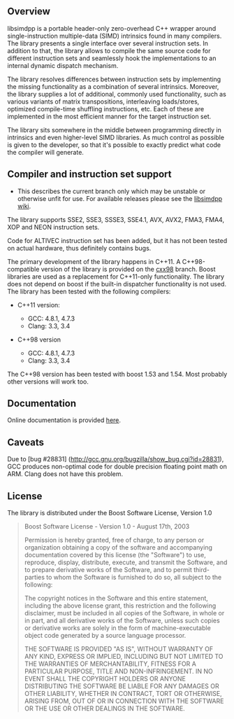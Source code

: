 
Overview
--------

libsimdpp is a portable header-only zero-overhead C++ wrapper around
single-instruction multiple-data (SIMD) intrinsics found in many compilers. The
library presents a single interface over several instruction sets. In addition
to that, the library allows to compile the same source code for different
instruction sets and seamlessly hook the implementations to an internal dynamic
dispatch mechanism.

The library resolves differences between instruction sets by implementing the
missing functionality as a combination of several intrinsics. Moreover, the
library supplies a lot of additional, commonly used functionality, such as
various variants of matrix transpositions, interleaving loads/stores, optimized
compile-time shuffling instructions, etc. Each of these are implemented in the
most efficient manner for the target instruction set.

The library sits somewhere in the middle between programming directly in
intrinsics and even higher-level SIMD libraries. As much control as possible
is given to the developer, so that it's possible to exactly predict what code
the compiler will generate.

Compiler and instruction set support
------------------------------------

  - This describes the current branch only which may be unstable or otherwise
  unfit for use. For available releases please see the
  [libsimdpp wiki](https://github.com/p12tic/libsimdpp/wiki).

The library supports SSE2, SSE3, SSSE3, SSE4.1, AVX, AVX2, FMA3, FMA4, XOP and
NEON instruction sets.

Code for ALTIVEC instruction set has been added, but it has not been tested
on actual hardware, thus definitely contains bugs.

The primary development of the library happens in C++11. A C++98-compatible
version of the library is provided on the
[cxx98](https://github.com/p12tic/libsimdpp/tree/cxx98) branch. Boost libraries
are used as a replacement for C++11-only functionality. The library does not
depend on boost if the built-in dispatcher functionality is not used. The
library has been tested with the following compilers:

 - C++11 version:
   - GCC: 4.8.1, 4.7.3
   - Clang: 3.3, 3.4

 - C++98 version
   - GCC: 4.8.1, 4.7.3
   - Clang: 3.3, 3.4

The C++98 version has been tested with boost 1.53 and 1.54. Most probably other
versions will work too.

Documentation
-------------

Online documentation is provided
[here](http://p12tic.github.io/libsimdpp/v2.0~beta1/doc/html).

Caveats
-------

Due to [bug #28831] (http://gcc.gnu.org/bugzilla/show_bug.cgi?id=28831), GCC
produces non-optimal code for double precision floating point math on ARM.
Clang does not have this problem.

License
-------

The library is distributed under the Boost Software License, Version 1.0

> Boost Software License - Version 1.0 - August 17th, 2003
>
> Permission is hereby granted, free of charge, to any person or organization
> obtaining a copy of the software and accompanying documentation covered by
> this license (the "Software") to use, reproduce, display, distribute,
> execute, and transmit the Software, and to prepare derivative works of the
> Software, and to permit third-parties to whom the Software is furnished to
> do so, all subject to the following:
>
> The copyright notices in the Software and this entire statement, including
> the above license grant, this restriction and the following disclaimer,
> must be included in all copies of the Software, in whole or in part, and
> all derivative works of the Software, unless such copies or derivative
> works are solely in the form of machine-executable object code generated by
> a source language processor.
>
> THE SOFTWARE IS PROVIDED "AS IS", WITHOUT WARRANTY OF ANY KIND, EXPRESS OR
> IMPLIED, INCLUDING BUT NOT LIMITED TO THE WARRANTIES OF MERCHANTABILITY,
> FITNESS FOR A PARTICULAR PURPOSE, TITLE AND NON-INFRINGEMENT. IN NO EVENT
> SHALL THE COPYRIGHT HOLDERS OR ANYONE DISTRIBUTING THE SOFTWARE BE LIABLE
> FOR ANY DAMAGES OR OTHER LIABILITY, WHETHER IN CONTRACT, TORT OR OTHERWISE,
> ARISING FROM, OUT OF OR IN CONNECTION WITH THE SOFTWARE OR THE USE OR OTHER
> DEALINGS IN THE SOFTWARE.



